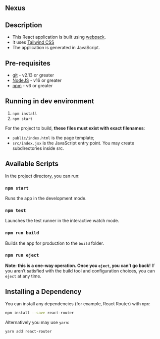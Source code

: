 ## Nexus

## Description

- This React application is built using [webpack](https://webpack.js.org/).
- It uses [Tailwind CSS](https://tailwindcss.com/)
- The application is generated in JavaScript.

## Pre-requisites

- [git](https://git-scm.com/) - v2.13 or greater
- [NodeJS](https://nodejs.org/en/) - v16 or greater
- [npm](https://www.npmjs.com/) - v6 or greater

## Running in dev environment
1.  `npm install`
2.  `npm start`

For the project to build, **these files must exist with exact filenames**:
- `public/index.html` is the page template;
- `src/index.jsx` is the JavaScript entry point.
You may create subdirectories inside src.

## Available Scripts

In the project directory, you can run:

### `npm start`
Runs the app in the development mode.<br>

### `npm test`
Launches the test runner in the interactive watch mode.<br>

### `npm run build`
Builds the app for production to the `build` folder.<br>

### `npm run eject`
**Note: this is a one-way operation. Once you `eject`, you can’t go back!**
If you aren’t satisfied with the build tool and configuration choices, you can `eject` at any time.

## Installing a Dependency
You can install any dependencies (for example, React Router) with `npm`:
```sh
npm install --save react-router
```
Alternatively you may use `yarn`:
```sh
yarn add react-router
```
